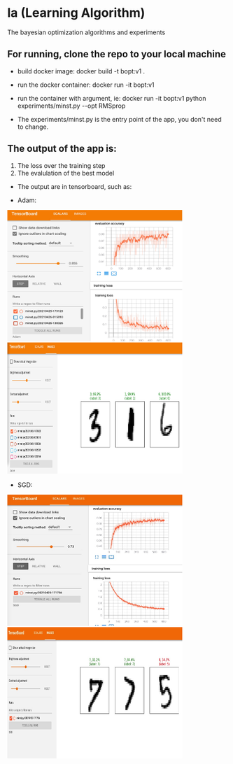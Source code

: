 # la (Learning Algorithm)
The bayesian optimization algorithms and experiments

## For running, clone the repo to your local machine
- build docker image:
docker build -t bopt:v1 . 

- run the docker container:
docker run -it bopt:v1 

- run the container with argument, ie:
docker run -it bopt:v1 python experiments/minst.py --opt RMSprop

- The experiments/minst.py is the entry point of the app, you don't need to change. 

## The output of the app is:
1. The loss over the training step
2. The evalulation of the best model
- The output are in tensorboard, such as:

- Adam:
<p float="left">
<img src="https://github.com/zzh237/la/blob/main/docs/result_exp_1.jpg" width="400" height="300">
<img src="https://github.com/zzh237/la/blob/main/docs/result_exp_2.jpg" width="400" height="300">  
</p>

- SGD:
<p float="left">
<img src="https://github.com/zzh237/la/blob/main/docs/result_sgd_exp_1.jpg" width="400" height="300">
<img src="https://github.com/zzh237/la/blob/main/docs/result_sgd_exp_2.jpg" width="400" height="300">  
</p>



